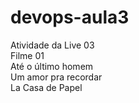 # devops-aula3
Atividade da Live 03<br>
Filme 01<br>
Até o último homem<br>
Um amor pra recordar<br>
La Casa de Papel <br>

